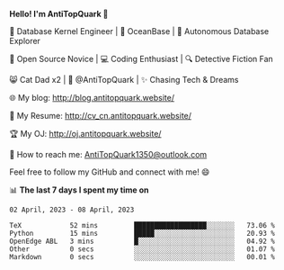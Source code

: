 
**Hello! I'm AntiTopQuark 👋**

🔧 Database Kernel Engineer | 🌊 OceanBase | 🤖 Autonomous Database Explorer

🌱 Open Source Novice | 💻 Coding Enthusiast | 🔍 Detective Fiction Fan

😸 Cat Dad x2 | 🎉 @AntiTopQuark | ✨ Chasing Tech & Dreams

🌐 My blog: http://blog.antitopquark.website/

📄 My Resume: http://cv_cn.antitopquark.website/

🏆 My OJ: http://oj.antitopquark.website/

📧 How to reach me: AntiTopQuark1350@outlook.com

Feel free to follow my GitHub and connect with me! 😄

📊 **The last 7 days I spent my time on** 

<!--START_SECTION:waka-->
```text
02 April, 2023 - 08 April, 2023

TeX            52 mins         ██████████████████░░░░░░░   73.06 % 
Python         15 mins         █████░░░░░░░░░░░░░░░░░░░░   20.93 % 
OpenEdge ABL   3 mins          █░░░░░░░░░░░░░░░░░░░░░░░░   04.92 % 
Other          0 secs          ░░░░░░░░░░░░░░░░░░░░░░░░░   01.07 % 
Markdown       0 secs          ░░░░░░░░░░░░░░░░░░░░░░░░░   00.01 %
```
<!--END_SECTION:waka-->


